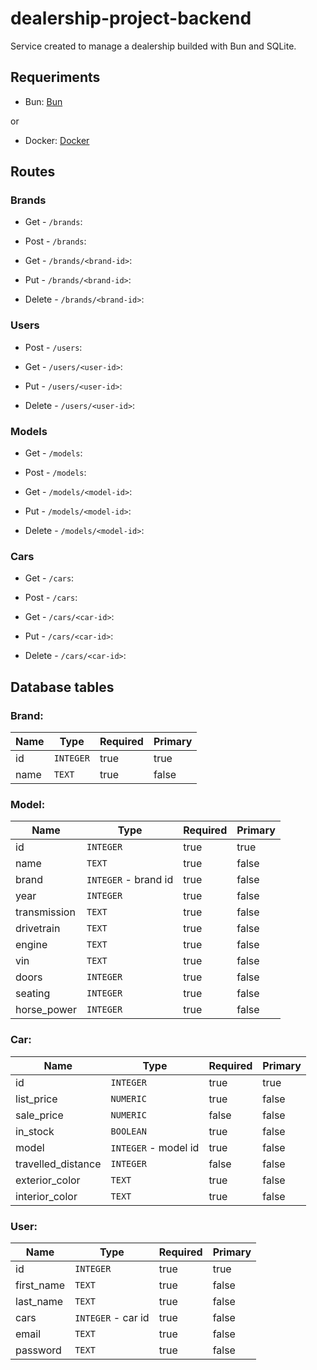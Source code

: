 # dealership-project-backend
Service created to manage a dealership builded with Bun and SQLite.

## Requeriments

- Bun: [Bun](https://bun.sh/)

or

- Docker: [Docker](https://www.docker.com/)

## Routes

### Brands

* Get - `/brands`:

* Post - `/brands`:

* Get - `/brands/<brand-id>`:

* Put - `/brands/<brand-id>`:

* Delete - `/brands/<brand-id>`:

### Users

* Post - `/users`:

* Get - `/users/<user-id>`:

* Put - `/users/<user-id>`:

* Delete - `/users/<user-id>`:

### Models

* Get - `/models`:

* Post - `/models`:

* Get - `/models/<model-id>`:

* Put - `/models/<model-id>`:

* Delete - `/models/<model-id>`:

### Cars

* Get - `/cars`:

* Post - `/cars`:

* Get - `/cars/<car-id>`:

* Put - `/cars/<car-id>`:

* Delete - `/cars/<car-id>`:

## Database tables 

### Brand:
| Name | Type | Required | Primary |
| ---- | ---- | -------- | ------- |
| id | `INTEGER` | true | true |
| name | `TEXT` | true | false |

### Model:
| Name | Type | Required | Primary |
| ---- | ---- | -------- | ------- |
| id | `INTEGER` | true | true |
| name | `TEXT` | true | false |
| brand | `INTEGER` - brand id | true | false |
| year | `INTEGER` | true | false |
| transmission | `TEXT` | true | false |
| drivetrain | `TEXT` | true | false |
| engine | `TEXT` | true | false |
| vin | `TEXT` | true | false |
| doors | `INTEGER` | true | false |
| seating | `INTEGER` | true | false |
| horse_power | `INTEGER` | true | false |

### Car:
| Name | Type | Required | Primary |
| ---- | ---- | -------- | ------- |
| id | `INTEGER` | true | true |
| list_price | `NUMERIC` | true | false |
| sale_price | `NUMERIC` | false | false |
| in_stock | `BOOLEAN` | true | false |
| model | `INTEGER` - model id | true | false |
| travelled_distance | `INTEGER` | false | false |
| exterior_color | `TEXT` | true | false |
| interior_color | `TEXT` | true | false |

### User:
| Name | Type | Required | Primary |
| ---- | ---- | -------- | ------- |
| id | `INTEGER` | true | true |
| first_name | `TEXT` | true | false |
| last_name | `TEXT` | true | false |
| cars | `INTEGER` - car id | true | false |
| email | `TEXT` | true | false |
| password | `TEXT` | true | false |
